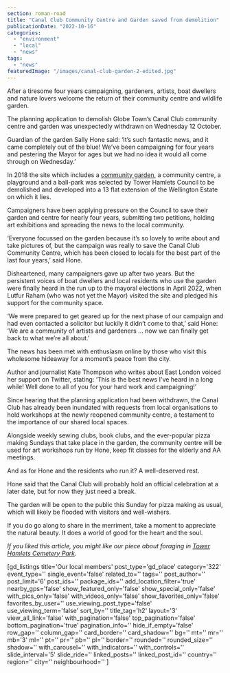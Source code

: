 ```yaml
---
section: roman-road
title: "Canal Club Community Centre and Garden saved from demolition"
publicationDate: "2022-10-16"
categories: 
  - "environment"
  - "local"
  - "news"
tags: 
  - "news"
featuredImage: "/images/canal-club-garden-2-edited.jpg"
---
```


After a tiresome four years campaigning, gardeners, artists, boat dwellers and nature lovers welcome the return of their community centre and wildlife garden.

The planning application to demolish Globe Town’s Canal Club community centre and garden was unexpectedly withdrawn on Wednesday 12 October. 

Guardian of the garden Sally Hone said: ‘It’s such fantastic news, and it came completely out of the blue! We’ve been campaigning for four years and pestering the Mayor for ages but we had no idea it would all come through on Wednesday.’

In 2018 the site which includes a [community garden](https://romanroadlondon.com/canal-club-community-garden/), a community centre, a playground and a ball-park was selected by Tower Hamlets Council to be demolished and developed into a 13 flat extension of the Wellington Estate on which it lies. 

Campaigners have been applying pressure on the Council to save their garden and centre for nearly four years, submitting two petitions, holding art exhibitions and spreading the news to the local community. 

‘Everyone focussed on the garden because it’s so lovely to write about and take pictures of, but the campaign was really to save the Canal Club Community Centre, which has been closed to locals for the best part of the last four years,’ said Hone. 

Disheartened, many campaigners gave up after two years. But the persistent voices of boat dwellers and local residents who use the garden were finally heard in the run up to the mayoral elections in April 2022, when Lutfur Raham (who was not yet the Mayor) visited the site and pledged his support for the community space. 

‘We were prepared to get geared up for the next phase of our campaign and had even contacted a solicitor but luckily it didn’t come to that,’ said Hone: ‘We are a community of artists and gardeners … now we can finally get back to what we’re all about.’

The news has been met with enthusiasm online by those who visit this wholesome hideaway for a moment’s peace from the city. 

Author and journalist Kate Thompson who writes about East London voiced her support on Twitter, stating: ‘This is the best news I've heard in a long while! Well done to all of you for your hard work and campaigning!’ 

Since hearing that the planning application had been withdrawn, the Canal Club has already been inundated with requests from local organisations to hold workshops at the newly reopened community centre, a testament to the importance of our shared local spaces. 

Alongside weekly sewing clubs, book clubs, and the ever-popular pizza making Sundays that take place in the garden, the community centre will be used for art workshops run by Hone, keep fit classes for the elderly and AA meetings. 

And as for Hone and the residents who run it? A well-deserved rest. 

Hone said that the Canal Club will probably hold an official celebration at a later date, but for now they just need a break. 

The garden will be open to the public this Sunday for pizza making as usual, which will likely be flooded with visitors and well-wishers. 

If you do go along to share in the merriment, take a moment to appreciate the natural beauty. It does a world of good for the heart and the soul.  

_If you liked this article, you might like our piece about foraging in_ [_Tower Hamlets Cemetery Park_](https://romanroadlondon.com/foraging-tower-hamlets-cemetery-park-bow/)_._ 

\[gd\_listings title='Our local members' post\_type='gd\_place' category='322' event\_type='' single\_event='false' related\_to='' tags='' post\_author='' post\_limit='6' post\_ids='' package\_ids='' add\_location\_filter='true' nearby\_gps='false' show\_featured\_only='false' show\_special\_only='false' with\_pics\_only='false' with\_videos\_only='false' show\_favorites\_only='false' favorites\_by\_user='' use\_viewing\_post\_type='false' use\_viewing\_term='false' sort\_by='' title\_tag='h2' layout='3' view\_all\_link='false' with\_pagination='false' top\_pagination='false' bottom\_pagination='true' pagination\_info='' hide\_if\_empty='false' row\_gap='' column\_gap='' card\_border='' card\_shadow='' bg='' mt='' mr='' mb='3' ml='' pt='' pr='' pb='' pl='' border='' rounded='' rounded\_size='' shadow='' with\_carousel='' with\_indicators='' with\_controls='' slide\_interval='5' slide\_ride='' linked\_posts='' linked\_post\_id='' country='' region='' city='' neighbourhood='' \]
